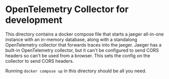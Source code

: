 # OpenTelemetry Collector for development

This directory contains a docker compose file that starts a jaeger all-in-one instance
with an in-memory database, along with a standalong OpenTelemetry collector that forwards
traces into the jaeger. Jaeger has a built-in OpenTelemetry collector, but it can't be
configured to send CORS headers so can't be used from a browser. This sets the config on
the collector to send CORS headers.

Running `docker compose up` in this directory should be all you need.
